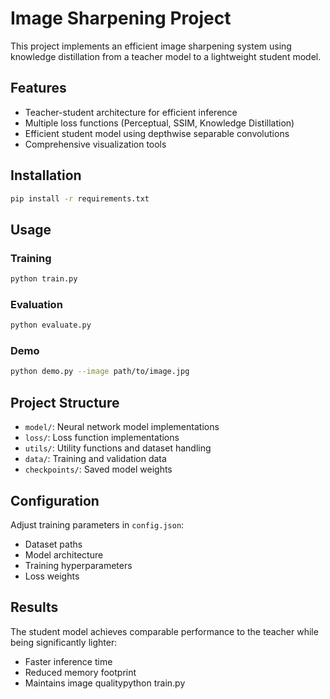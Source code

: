 # Image Sharpening Project

This project implements an efficient image sharpening system using knowledge distillation from a teacher model to a lightweight student model.

## Features

- Teacher-student architecture for efficient inference
- Multiple loss functions (Perceptual, SSIM, Knowledge Distillation)
- Efficient student model using depthwise separable convolutions
- Comprehensive visualization tools

## Installation

```bash
pip install -r requirements.txt
```

## Usage

### Training

```bash
python train.py
```

### Evaluation

```bash
python evaluate.py
```

### Demo

```bash
python demo.py --image path/to/image.jpg
```

## Project Structure

- `model/`: Neural network model implementations
- `loss/`: Loss function implementations
- `utils/`: Utility functions and dataset handling
- `data/`: Training and validation data
- `checkpoints/`: Saved model weights

## Configuration

Adjust training parameters in `config.json`:
- Dataset paths
- Model architecture
- Training hyperparameters
- Loss weights

## Results

The student model achieves comparable performance to the teacher while being significantly lighter:
- Faster inference time
- Reduced memory footprint
- Maintains image qualitypython train.py